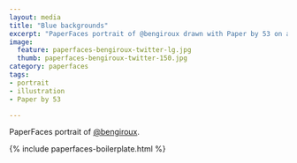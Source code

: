 ```yaml
---
layout: media
title: "Blue backgrounds"
excerpt: "PaperFaces portrait of @bengiroux drawn with Paper by 53 on an iPad."
image: 
  feature: paperfaces-bengiroux-twitter-lg.jpg
  thumb: paperfaces-bengiroux-twitter-150.jpg
category: paperfaces
tags: 
- portrait
- illustration
- Paper by 53

---
```


PaperFaces portrait of [@bengiroux](http://twitter.com/bengiroux).

{% include paperfaces-boilerplate.html %}